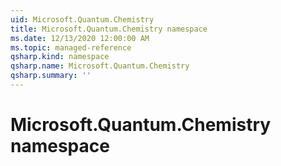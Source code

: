 ```yaml
---
uid: Microsoft.Quantum.Chemistry
title: Microsoft.Quantum.Chemistry namespace
ms.date: 12/13/2020 12:00:00 AM
ms.topic: managed-reference
qsharp.kind: namespace
qsharp.name: Microsoft.Quantum.Chemistry
qsharp.summary: ''
---
```


# Microsoft.Quantum.Chemistry namespace



